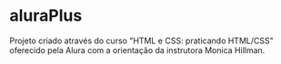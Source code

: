 # aluraPlus
Projeto criado através do curso "HTML e CSS: praticando HTML/CSS" oferecido pela Alura com a orientação da instrutora Monica Hillman.
